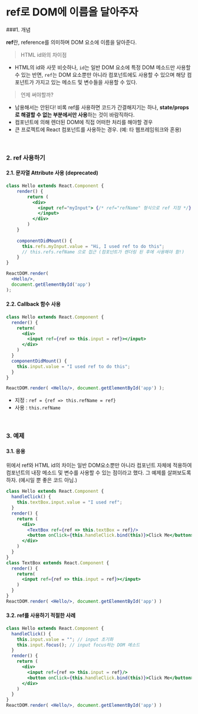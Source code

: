 # ref로 DOM에 이름을 달아주자

###1. 개념

**ref**란, reference를 의미하며 DOM 요소에 이름을 달아준다. 

> HTML id와의 차이점

- HTML의 id와 사뭇 비슷하나, `id`는 일반 DOM 요소에 특정 DOM 메소드만 사용할 수 있는 반면, `ref`는 DOM 요소뿐만 아니라 컴포넌트에도 사용할 수 있으며 해당 컴포넌트가 가지고 있는 메소드 및 변수들을 사용할 수 있다.

> 언제 써야할까?

- 남용해서는 안된다! 비록 ref를 사용하면 코드가 간결해지기는 하나, **state/props로 해결할 수 없는 부분에서만 사용**하는 것이 바람직하다.
- 컴포넌트에 의해 렌더된 DOM에 직접 어떠한 처리를 해야할 경우
- 큰 프로젝트에 React 컴포넌트를 사용하는 경우. (예: 타 웹프레임워크와 혼용)

<br>



### 2. ref 사용하기

#### 2.1. 문자열 Attribute 사용 (deprecated)

```jsx
class Hello extends React.Component {
    render() {
        return (
          <div> 
            <input ref="myInput"> {/* ref="refName" 형식으로 ref 지정 */}
            </input>
          </div>
        )
    }
  
    componentDidMount() {
      this.refs.myInput.value = "Hi, I used ref to do this";
      // this.refs.refName 으로 접근 (컴포넌트가 렌더링 된 후에 사용해야 함!)
    }
}

ReactDOM.render(
  <Hello/>,
  document.getElementById('app')
);
```

#### 2.2. Callback 함수 사용

```jsx
class Hello extends React.Component {
  render() {
    return(
      <div>
        <input ref={ref => this.input = ref}></input>
      </div>
    )
  }
  componentDidMount() {
    this.input.value = "I used ref to do this";
  }
}

ReactDOM.render( <Hello/>, document.getElementById('app') );
```

- 지정 : `ref = {ref => this.refName = ref}`
- 사용 : `this.refName`

<br>



### 3. 예제

#### 3.1. 응용

위에서 ref와 HTML id의 차이는 일반 DOM요소뿐만 아니라 컴포넌트 자체에 적용하여 컴포넌트의 내장 메소드 및 변수를 사용할 수 있는 점이라고 했다. 그 예제를 살펴보도록 하자. (예시일 뿐 좋은 코드 아님.)

```jsx
class Hello extends React.Component {
  handleClick() {
    this.textBox.input.value = "I used ref";
  }
  render() {
    return (
      <div>
      	<TextBox ref={ref => this.textBox = ref}/>
        <button onClick={this.handleClick.bind(this)}>Click Me</button>
      </div>
    )
  }
}
class TextBox extends React.Component {
  render() {
    return(
      <input ref={ref => this.input = ref}></input>
    )
  }
}
ReactDOM.render( <Hello/>, document.getElementById('app') )
```

#### 3.2. ref를 사용하기 적절한 사례

```jsx
class Hello extends React.Component {
  handleClick() {
    this.input.value = ""; // input 초기화
    this.input.focus(); // input focus하는 DOM 메소드
  }
  render() {
    return (
      <div>
      	<input ref={ref => this.input = ref}/>
        <button onClick={this.handleClick.bind(this)}>Click Me</button>
      </div>
    )
  }
}
ReactDOM.render( <Hello/>, document.getElementById('app') )
```



